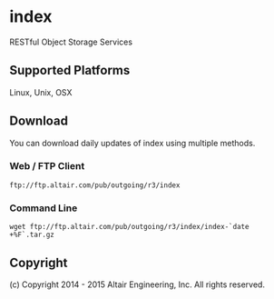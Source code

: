 # index

RESTful Object Storage Services

## Supported Platforms

Linux, Unix, OSX

## Download

You can download daily updates of index using multiple methods.

### Web / FTP Client

    ftp://ftp.altair.com/pub/outgoing/r3/index

### Command Line

    wget ftp://ftp.altair.com/pub/outgoing/r3/index/index-`date +%F`.tar.gz

## Copyright

(c) Copyright 2014 - 2015 Altair Engineering, Inc. All rights reserved.

